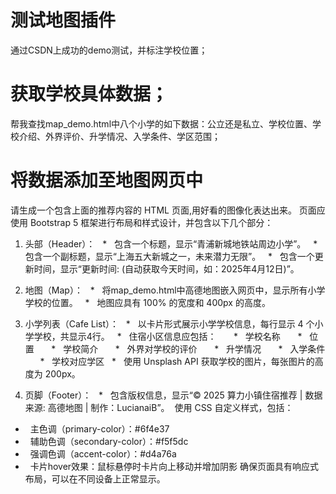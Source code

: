 # 测试地图插件
通过CSDN上成功的demo测试，并标注学校位置；

# 获取学校具体数据；
帮我查找map_demo.html中八个小学的如下数据：公立还是私立、学校位置、学校介绍、外界评价、升学情况、入学条件、学区范围；

# 将数据添加至地图网页中
请生成一个包含上面的推荐内容的 HTML 页面,用好看的图像化表达出来。
​
页面应使用 Bootstrap 5 框架进行布局和样式设计，并包含以下几个部分：
​
1.  头部（Header）：
    *   包含一个标题，显示“青浦新城地铁站周边小学”。
    *   包含一个副标题，显示“上海五大新城之一，未来潜力无限”。
    *   包含一个更新时间，显示“更新时间: (自动获取今天时间，如：2025年4月12日)”。
​
2.  地图（Map）：
    *   将map_demo.html中高德地图嵌入网页中，显示所有小学学校的位置。
    *   地图应具有 100% 的宽度和 400px 的高度。
​
3.  小学列表（Cafe List）：
    *   以卡片形式展示小学学校信息，每行显示 4 个小学学校，共显示4行。
    *   住宿小区信息应包括：
        *   学校名称
        *   位置
        *   学校简介
        *   外界对学校的评价
        *   升学情况
        *   入学条件
        *   学校对应学区
    *   使用 Unsplash API 获取学校的图片，每张图片的高度为 200px。
​

4.  页脚（Footer）：
    *   包含版权信息，显示“© 2025 算力小镇住宿推荐 | 数据来源: 高德地图 | 制作：LucianaiB”。
​
使用 CSS 自定义样式，包括：
​
*   主色调（primary-color）：#6f4e37
*   辅助色调（secondary-color）：#f5f5dc
*   强调色调（accent-color）：#d4a76a
*   卡片hover效果：鼠标悬停时卡片向上移动并增加阴影
​
确保页面具有响应式布局，可以在不同设备上正常显示。
